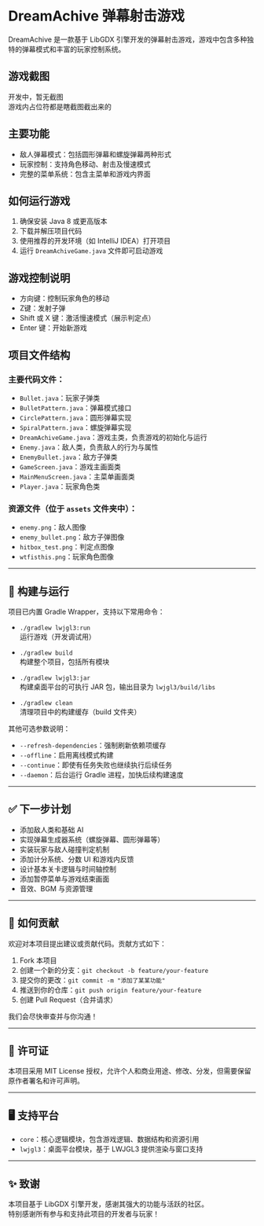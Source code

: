# DreamAchive 弹幕射击游戏

DreamAchive 是一款基于 LibGDX 引擎开发的弹幕射击游戏，游戏中包含多种独特的弹幕模式和丰富的玩家控制系统。

## 游戏截图

开发中，暂无截图  
游戏内占位符都是瞎截图截出来的

## 主要功能

- 敌人弹幕模式：包括圆形弹幕和螺旋弹幕两种形式  
- 玩家控制：支持角色移动、射击及慢速模式  
- 完整的菜单系统：包含主菜单和游戏内界面

## 如何运行游戏

1. 确保安装 Java 8 或更高版本  
2. 下载并解压项目代码  
3. 使用推荐的开发环境（如 IntelliJ IDEA）打开项目  
4. 运行 `DreamAchiveGame.java` 文件即可启动游戏

## 游戏控制说明

- 方向键：控制玩家角色的移动  
- Z键：发射子弹  
- Shift 或 X 键：激活慢速模式（展示判定点）  
- Enter 键：开始新游戏

## 项目文件结构

### 主要代码文件：

- `Bullet.java`：玩家子弹类  
- `BulletPattern.java`：弹幕模式接口  
- `CirclePattern.java`：圆形弹幕实现  
- `SpiralPattern.java`：螺旋弹幕实现  
- `DreamAchiveGame.java`：游戏主类，负责游戏的初始化与运行  
- `Enemy.java`：敌人类，负责敌人的行为与属性  
- `EnemyBullet.java`：敌方子弹类  
- `GameScreen.java`：游戏主画面类  
- `MainMenuScreen.java`：主菜单画面类  
- `Player.java`：玩家角色类  

### 资源文件（位于 `assets` 文件夹中）：

- `enemy.png`：敌人图像  
- `enemy_bullet.png`：敌方子弹图像  
- `hitbox_test.png`：判定点图像  
- `wtfisthis.png`：玩家角色图像

---

## 🚀 构建与运行

项目已内置 Gradle Wrapper，支持以下常用命令：

- `./gradlew lwjgl3:run`  
  运行游戏（开发调试用）

- `./gradlew build`  
  构建整个项目，包括所有模块

- `./gradlew lwjgl3:jar`  
  构建桌面平台的可执行 JAR 包，输出目录为 `lwjgl3/build/libs`

- `./gradlew clean`  
  清理项目中的构建缓存（build 文件夹）

其他可选参数说明：

- `--refresh-dependencies`：强制刷新依赖项缓存  
- `--offline`：启用离线模式构建  
- `--continue`：即使有任务失败也继续执行后续任务  
- `--daemon`：后台运行 Gradle 进程，加快后续构建速度

---

## ✅ 下一步计划

- 添加敌人类和基础 AI  
- 实现弹幕生成器系统（螺旋弹幕、圆形弹幕等）  
- 实装玩家与敌人碰撞判定机制  
- 添加计分系统、分数 UI 和游戏内反馈  
- 设计基本关卡逻辑与时间轴控制  
- 添加暂停菜单与游戏结束画面  
- 音效、BGM 与资源管理

---

## 🤝 如何贡献

欢迎对本项目提出建议或贡献代码。贡献方式如下：

1. Fork 本项目  
2. 创建一个新的分支：`git checkout -b feature/your-feature`  
3. 提交你的更改：`git commit -m "添加了某某功能"`  
4. 推送到你的仓库：`git push origin feature/your-feature`  
5. 创建 Pull Request（合并请求）

我们会尽快审查并与你沟通！

---

## 📜 许可证

本项目采用 MIT License 授权，允许个人和商业用途、修改、分发，但需要保留原作者署名和许可声明。

---

## 🖥 支持平台

- `core`：核心逻辑模块，包含游戏逻辑、数据结构和资源引用  
- `lwjgl3`：桌面平台模块，基于 LWJGL3 提供渲染与窗口支持

---

## ✨ 致谢

本项目基于 LibGDX 引擎开发，感谢其强大的功能与活跃的社区。  
特别感谢所有参与和支持此项目的开发者与玩家！
